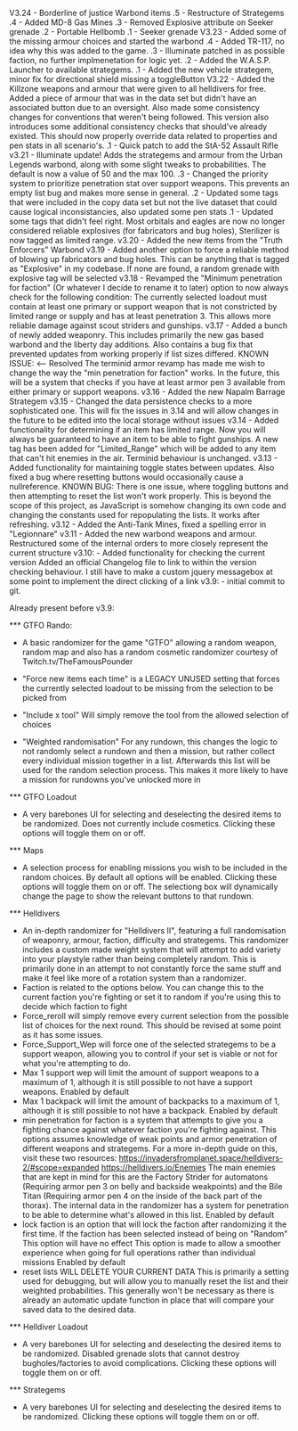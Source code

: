 V3.24   -   Borderline of justice Warbond items
     .5 -   Restructure of Strategems
     .4 -   Added MD-8 Gas Mines
     .3 -   Removed Explosive attribute on Seeker grenade
     .2 -   Portable Hellbomb
     .1 -   Seeker grenade
V3.23   -   Added some of the missing armour choices and started the warbond
     .4 -   Added TR-117, no idea why this was added to the game.
     .3 -   Illuminate patched in as possible faction, no further implmenetation for logic yet.
     .2 -   Added the W.A.S.P. Launcher to available strategems.
     .1 -   Added the new vehicle strategem, minor fix for directional shield missing a toggleButton
V3.22   -   Added the Killzone weapons and armour that were given to all helldivers for free. Added a piece of armour that was in the data set but didn't have an associated button due to an oversight.
            Also made some consistency changes for conventions that weren't being followed. This version also introduces some additional consistency checks that should've already existed. 
            This should now properly override data related to properties and pen stats in all scenario's.
     .1 -   Quick patch to add the StA-52 Assault Rifle
v3.21   -   Illuminate update! Adds the strategems and armour from the Urban Legends warbond, along with some slight tweaks to probabilities. The default is now a value of 50 and the max 100.
     .3 -   Changed the priority system to prioritize penetration stat over support weapons. This prevents an empty list bug and makes more sense in general.
     .2 -   Updated some tags that were included in the copy data set but not the live dataset that could cause logical inconsistancies, also updated some pen stats
     .1 -   Updated some tags that didn't feel right. Most orbitals and eagles are now no longer considered reliable explosives (for fabricators and bug holes), Sterilizer is now tagged as limited range.
v3.20   -   Added the new items from the "Truth Enforcers" Warbond
v3.19   -   Added another option to force a reliable method of blowing up fabricators and bug holes. This can be anything that is tagged as "Explosive" in my codebase. If none are found, a random grenade with
            explosive tag will be selected
v3.18   -   Revamped the "Minimum penetration for faction" (Or whatever I decide to rename it to later) option to now always check for the following condition:
            The currently selected loadout must contain at least one primary or support weapon that is not constricted by limited range or supply and has at least penetration 3. This allows more reliable damage against scout striders and gunships.
v3.17   -   Added a bunch of newly added weaponry. This includes primarily the new gas based warbond and the liberty day additions. Also contains a bug fix that prevented updates from working properly if list sizes 
            differed.
            KNOWN ISSUE: <-- Resolved The terminid armor revamp has made me wish to change the way the "min penetration for faction" works. In the future, this will be a system that checks if you have at least armor pen 3 available from either primary or support weapons.
v3.16   -   Added the new Napalm Barrage Strategem
v3.15   -   Changed the data persistence checks to a more sophisticated one. This will fix the issues in 3.14 and will allow changes in the future to be edited into the local storage without issues
v3.14   -   Added functionality for determining if an item has limited range. Now you will always be guaranteed to have an item to be able to fight gunships. 
            A new tag has been added for "Limited_Range" which will be added to any item that can't hit enemies in the air. Terminid behaviour is unchanged.
v3.13   -   Added functionality for maintaining toggle states between updates. Also fixed a bug where resetting buttons would occasionally cause a nullreference.
            KNOWN BUG: There is one issue, where toggling buttons and then attempting to reset the list won't work properly. This is beyond the scope of this project, as JavaScript is somehow changing its own code and changing the constants used for repopulating the lists. It works after refreshing.
v3.12   -   Added the Anti-Tank Mines, fixed a spelling error in "Legionnare"
v3.11   -   Added the new warbond weapons and armour. Restructured some of the internal orders to more closely represent the current structure
v3.10:  -   Added functionality for checking the current version
            Added an official Changelog file to link to within the version checking behaviour.
            I still have to make a custom jquery messagebox at some point to implement the direct clicking of a link
v3.9:   -   initial commit to git.

Already present before v3.9:

*** GTFO Rando:
- A basic randomizer for the game "GTFO" allowing a random weapon, random map and also has a random cosmetic randomizer courtesy of Twitch.tv/TheFamousPounder
- "Force new items each time" is a LEGACY UNUSED setting that forces the currently selected loadout to be missing from the selection to be picked from
- "Include x tool" Will simply remove the tool from the allowed selection of choices

- "Weighted randomisation" For any rundown, this changes the logic to not randomly select a rundown and then a mission, but rather collect every individual mission together in a list.
    Afterwards this list will be used for the random selection process. This makes it more likely to have a mission for rundowns you've unlocked more in

*** GTFO Loadout
- A very barebones UI for selecting and deselecting the desired items to be randomized. Does not currently include cosmetics. Clicking these options will toggle them on or off.

*** Maps
- A selection process for enabling missions you wish to be included in the random choices. By default all options will be enabled. Clicking these options will toggle them on or off.
    The selectiong box will dynamically change the page to show the relevant buttons to that rundown.

*** Helldivers
- An in-depth randomizer for "Helldivers II", featuring a full randomisation of weaponry, armour, faction, difficulty and strategems.
    This randomizer includes a custom made weight system that will attempt to add variety into your playstyle rather than being completely random. 
    This is primarily done in an attempt to not constantly force the same stuff and make it feel like more of a rotation system than a randomizer.
- Faction is related to the options below. You can change this to the current faction you're fighting or set it to random if you're using this to decide which faction to fight
- Force_reroll will simply remove every current selection from the possible list of choices for the next round. This should be revised at some point as it has some issues.
- Force_Support_Wep will force one of the selected strategems to be a support weapon, allowing you to control if your set is viable or not for what you're attempting to do.
- Max 1 support wep will limit the amount of support weapons to a maximum of 1, although it is still possible to not have a support weapons.
    Enabled by default
- Max 1 backpack will limit the amount of backpacks to a maximum of 1, although it is still possible to not have a backpack.
    Enabled by default
- min penetration for faction is a system that attempts to give you a fighting chance against whatever faction you're fighting against.
    This options assumes knowledge of weak points and armor penetration of different weapons and strategems. For a more in-depth guide on this, visit these two resources:
    https://invadersfromplanet.space/helldivers-2/#scope=expanded
    https://helldivers.io/Enemies
    The main enemies that are kept in mind for this are the Factory Strider for automatons (Requiring armor pen 3 on belly and backside weakpoints) and the Bile Titan (Requiring armor pen 4 on the inside of the back part of the thorax). The internal data in the randomizer has a system for penetration to be able to determine what's allowed in this list.
    Enabled by default
- lock faction is an option that will lock the faction after randomizing it the first time. If the faction has been selected instead of being on "Random" This option will have no effect
    This option is made to allow a smoother experience when going for full operations rather than individual missions
    Enabled by default
- reset lists WILL DELETE YOUR CURRENT DATA
    This is primarily a setting used for debugging, but will allow you to manually reset the list and their weighted probabilities. This generally won't be necessary as there is already an automatic update function in place that will compare your saved data to the desired data.

*** Helldiver Loadout
- A very barebones UI for selecting and deselecting the desired items to be randomized. Disabled grenade slots that cannot destroy bugholes/factories to avoid complications.
    Clicking these options will toggle them on or off.

*** Strategems
- A very barebones UI for selecting and deselecting the desired items to be randomized. Clicking these options will toggle them on or off.


